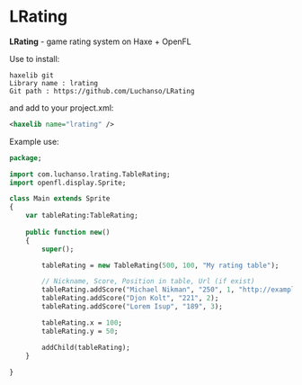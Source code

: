 LRating
=============
**LRating** - game rating system on Haxe + OpenFL  

  Use to install:

```
haxelib git
Library name : lrating
Git path : https://github.com/Luchanso/LRating
```
 and add to your project.xml:

```xml
<haxelib name="lrating" />
```

Example use:
```Haxe
package;

import com.luchanso.lrating.TableRating;
import openfl.display.Sprite;

class Main extends Sprite
{
	var tableRating:TableRating;
	
	public function new() 
	{
		super();

		tableRating = new TableRating(500, 100, "My rating table");

		// Nickname, Score, Position in table, Url (if exist)
		tableRating.addScore("Michael Nikman", "250", 1, "http://example.com");
		tableRating.addScore("Djon Kolt", "221", 2);
		tableRating.addScore("Lorem Isup", "189", 3);

		tableRating.x = 100;
		tableRating.y = 50;

		addChild(tableRating);
	}
	
}
```